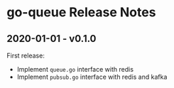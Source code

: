 # go-queue Release Notes

## 2020-01-01 - v0.1.0

First release:
- Implement `queue.go` interface with redis
- Implement `pubsub.go` interface with redis and kafka

